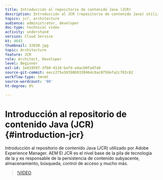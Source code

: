 ```yaml
---
title: Introducción al repositorio de contenido Java (JCR)
description: Introducción al JCR (repositorio de contenido Java) utilizado por Adobe Experience Manager. AEM El JCR es el nivel base de la pila de tecnología de la y es responsable de la persistencia de contenido subyacente, almacenamiento, búsqueda, control de acceso y mucho más.
topics: jcr, architecture
audience: administrator, developer
doc-type: technical video
activity: understand
version: Cloud Service
kt: 4643
thumbnail: 32030.jpg
topic: Architecture
feature: JCR
role: Architect, Developer
level: Beginner
exl-id: 1e419597-3f60-4110-bafd-a4acb0fad7a0
source-git-commit: eecc275e38390b9330464c8ac0750efa2c702c82
workflow-type: tm+mt
source-wordcount: '90'
ht-degree: 0%

---
```


# Introducción al repositorio de contenido Java (JCR) {#introduction-jcr}

Introducción al repositorio de contenido Java (JCR) utilizado por Adobe Experience Manager. AEM El JCR es el nivel base de la pila de tecnología de la y es responsable de la persistencia de contenido subyacente, almacenamiento, búsqueda, control de acceso y mucho más.

>[!VIDEO](https://video.tv.adobe.com/v/32030?quality=12&learn=on)
